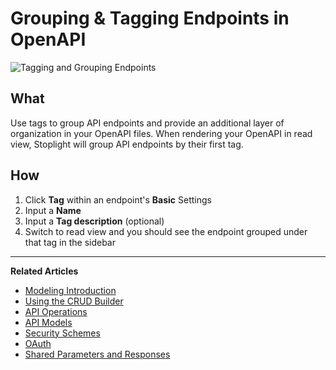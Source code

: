 # Grouping & Tagging Endpoints in OpenAPI

![Tagging and Grouping Endpoints](https://github.com/stoplightio/docs/blob/develop/assets/imagesv2/tagging-grouping.png?raw=true)

## What

Use tags to group API endpoints and provide an additional layer of organization in your OpenAPI files. When rendering your OpenAPI in read view, Stoplight will group API endpoints by their first tag.

## How

1. Click **Tag** within an endpoint's **Basic** Settings 
2. Input a **Name** 
3. Input a **Tag description** (optional) 
4. Switch to read view and you should see the endpoint grouped under that tag in the sidebar

---
**Related Articles**
- [Modeling Introduction](/modeling/introduction)
- [Using the CRUD Builder](/modeling/modeling-with-openapi/using-the-crud-builder)
- [API Operations](/modeling/modeling-with-openapi/api-operations)
- [API Models](/modeling/modeling-with-openapi/api-models)
- [Security Schemes](/modeling/modeling-with-openapi/security-schemes)
- [OAuth](/modeling/modeling-with-openapi/oauth)
- [Shared Parameters and Responses](/modeling/modeling-with-openapi/shared-parameters-and-responses)

